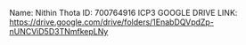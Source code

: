 Name: Nithin Thota
ID: 700764916
ICP3
GOOGLE DRIVE LINK: https://drive.google.com/drive/folders/1EnabDQVpdZp-nUNCViD5D3TNmfkepLNy
